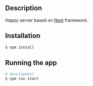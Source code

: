 ## Description

Happy server based on [Nest](https://github.com/nestjs/nest) framework.

## Installation

```bash
$ npm install
```

## Running the app

```bash
# development
$ npm run start
